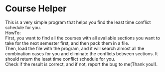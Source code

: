 <h1>Course Helper</h1>
This is a very simple program that helps you find the least time conflict schedule for you.
<br>
HowTo:
<br>
First, you want to find all the courses with all available sections you want to take for the next semester first, and then pack them in a file.
<br>
Then, load the file with the program, and it will search almost all the combination cases for you and eliminate the conflicts between sections. It should return the least time conflict schedule for you.
<br>
Check if the result is correct, and if not, report the bug to me(Thank you!).

